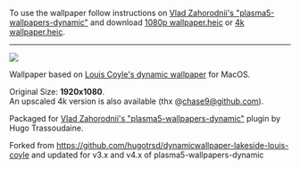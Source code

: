 

To use the wallpaper follow instructions on [Vlad Zahorodnii's "plasma5-wallpapers-dynamic"](https://github.com/zzag/plasma5-wallpapers-dynamic) and download [1080p wallpaper.heic](./1080/wallpaper.avif) or [4k wallpaper.heic](./4k/wallpaper.avif).


---
![](https://github.com/hugotrsd/dynamicwallpaper-lakeside-louis-coyle/blob/master/contents/images/preview.jpg)

Wallpaper based on [Louis Coyle's dynamic wallpaper](https://dynamicwallpaper.club/wallpaper/jculsb683ok) for MacOS.

Original Size: **1920x1080**.  
An upscaled 4k version is also available (thx @chase9@github.com).

Packaged for [Vlad Zahorodnii's "plasma5-wallpapers-dynamic"](https://github.com/zzag/plasma5-wallpapers-dynamic) plugin by Hugo Trassoudaine.

Forked from <https://github.com/hugotrsd/dynamicwallpaper-lakeside-louis-coyle> and updated for v3.x and v4.x of plasma5-wallpapers-dynamic

